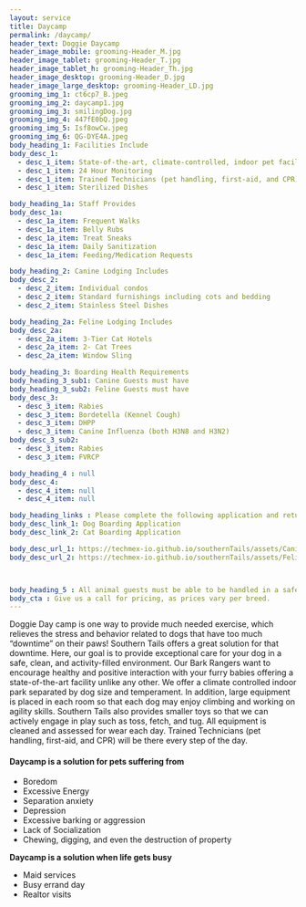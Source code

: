 ```yaml
---
layout: service
title: Daycamp
permalink: /daycamp/
header_text: Doggie Daycamp
header_image_mobile: grooming-Header_M.jpg
header_image_tablet: grooming-Header_T.jpg
header_image_tablet_h: grooming-Header_Th.jpg
header_image_desktop: grooming-Header_D.jpg
header_image_large_desktop: grooming-Header_LD.jpg
grooming_img_1: ct6cp7_B.jpeg
grooming_img_2: daycamp1.jpg
grooming_img_3: smilingDog.jpg
grooming_img_4: 447fE0bQ.jpeg
grooming_img_5: Isf8owCw.jpeg
grooming_img_6: QG-DYE4A.jpeg
body_heading_1: Facilities Include
body_desc_1:
  - desc_1_item: State-of-the-art, climate-controlled, indoor pet facility
  - desc_1_item: 24 Hour Monitoring
  - desc_1_item: Trained Technicians (pet handling, first-aid, and CPR)
  - desc_1_item: Sterilized Dishes

body_heading_1a: Staff Provides 
body_desc_1a:
  - desc_1a_item: Frequent Walks
  - desc_1a_item: Belly Rubs
  - desc_1a_item: Treat Sneaks
  - desc_1a_item: Daily Sanitization
  - desc_1a_item: Feeding/Medication Requests

body_heading_2: Canine Lodging Includes
body_desc_2:
  - desc_2_item: Individual condos
  - desc_2_item: Standard furnishings including cots and bedding
  - desc_2_item: Stainless Steel Dishes

body_heading_2a: Feline Lodging Includes
body_desc_2a:
  - desc_2a_item: 3-Tier Cat Hotels
  - desc_2a_item: 2- Cat Trees
  - desc_2a_item: Window Sling

body_heading_3: Boarding Health Requirements
body_heading_3_sub1: Canine Guests must have
body_heading_3_sub2: Feline Guests must have
body_desc_3:
  - desc_3_item: Rabies
  - desc_3_item: Bordetella (Kennel Cough)
  - desc_3_item: DHPP
  - desc_3_item: Canine Influenza (both H3N8 and H3N2)
body_desc_3_sub2:
  - desc_3_item: Rabies
  - desc_3_item: FVRCP

body_heading_4 : null
body_desc_4:
  - desc_4_item: null
  - desc_4_item: null

body_heading_links : Please complete the following application and return prior to boarding
body_desc_link_1: Dog Boarding Application
body_desc_link_2: Cat Boarding Application

body_desc_url_1: https://techmex-io.github.io/southernTails/assets/CanineBoardingApplication.pdf
body_desc_url_2: https://techmex-io.github.io/southernTails/assets/FelineBoardingApplication.pdf



body_heading_5 : All animal guests must be able to be handled in a safe, and loving manner, therefore we cannot permit overtly-aggressive animals.
body_cta : Give us a call for pricing, as prices vary per breed.
---
```

Doggie Day camp is one way to provide much needed exercise, which relieves the stress and behavior related to dogs that have too much “downtime” on their paws! Southern Tails offers a great solution for that downtime. Here, our goal is to provide exceptional care for your dog in a safe, clean, and activity-filled environment. Our Bark Rangers want to encourage healthy and positive interaction with your furry babies offering a state-of-the-art facility unlike any other. We offer a climate controlled indoor park separated by dog size and temperament. In addition, large equipment is placed in each room so that each dog may enjoy climbing and working on agility skills. Southern Tails also provides smaller toys so that we can actively engage in play such as toss, fetch, and tug. All equipment is cleaned and assessed for wear each day. Trained Technicians (pet handling, first-aid, and CPR) will be there every step of the day.

#### Daycamp is a solution for pets suffering from
 - Boredom
 - Excessive Energy
 - Separation anxiety
 - Depression
 - Excessive barking or aggression
 - Lack of Socialization
 - Chewing, digging, and even the destruction of property

__**Daycamp is a solution when life gets busy**__
 - Maid services
 - Busy errand day
 - Realtor visits


